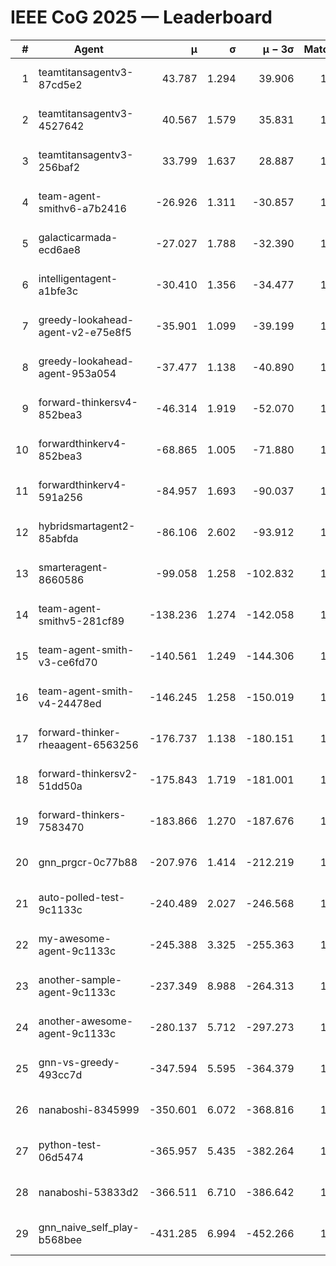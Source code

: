 # IEEE CoG 2025 — Leaderboard

| # | Agent | μ | σ | μ − 3σ | Matches | Updated |
|---:|---|---:|---:|---:|---:|---|
| 1 | teamtitansagentv3-87cd5e2 | 43.787 | 1.294 | 39.906 | 1532 | 2025-08-18 00:17 |
| 2 | teamtitansagentv3-4527642 | 40.567 | 1.579 | 35.831 | 1680 | 2025-08-18 00:17 |
| 3 | teamtitansagentv3-256baf2 | 33.799 | 1.637 | 28.887 | 1692 | 2025-08-18 00:17 |
| 4 | team-agent-smithv6-a7b2416 | -26.926 | 1.311 | -30.857 | 1480 | 2025-08-18 00:17 |
| 5 | galacticarmada-ecd6ae8 | -27.027 | 1.788 | -32.390 | 1860 | 2025-08-18 00:17 |
| 6 | intelligentagent-a1bfe3c | -30.410 | 1.356 | -34.477 | 1263 | 2025-08-18 00:17 |
| 7 | greedy-lookahead-agent-v2-e75e8f5 | -35.901 | 1.099 | -39.199 | 1840 | 2025-08-18 00:17 |
| 8 | greedy-lookahead-agent-953a054 | -37.477 | 1.138 | -40.890 | 1640 | 2025-08-18 00:17 |
| 9 | forward-thinkersv4-852bea3 | -46.314 | 1.919 | -52.070 | 1184 | 2025-08-18 00:17 |
| 10 | forwardthinkerv4-852bea3 | -68.865 | 1.005 | -71.880 | 1148 | 2025-08-18 00:17 |
| 11 | forwardthinkerv4-591a256 | -84.957 | 1.693 | -90.037 | 1450 | 2025-08-18 00:17 |
| 12 | hybridsmartagent2-85abfda | -86.106 | 2.602 | -93.912 | 1588 | 2025-08-18 00:17 |
| 13 | smarteragent-8660586 | -99.058 | 1.258 | -102.832 | 1347 | 2025-08-18 00:17 |
| 14 | team-agent-smithv5-281cf89 | -138.236 | 1.274 | -142.058 | 1720 | 2025-08-18 00:17 |
| 15 | team-agent-smith-v3-ce6fd70 | -140.561 | 1.249 | -144.306 | 1760 | 2025-08-18 00:17 |
| 16 | team-agent-smith-v4-24478ed | -146.245 | 1.258 | -150.019 | 1580 | 2025-08-18 00:17 |
| 17 | forward-thinker-rheaagent-6563256 | -176.737 | 1.138 | -180.151 | 1576 | 2025-08-18 00:17 |
| 18 | forward-thinkersv2-51dd50a | -175.843 | 1.719 | -181.001 | 1456 | 2025-08-18 00:17 |
| 19 | forward-thinkers-7583470 | -183.866 | 1.270 | -187.676 | 1300 | 2025-08-18 00:17 |
| 20 | gnn_prgcr-0c77b88 | -207.976 | 1.414 | -212.219 | 1460 | 2025-08-18 00:17 |
| 21 | auto-polled-test-9c1133c | -240.489 | 2.027 | -246.568 | 1320 | 2025-08-18 00:17 |
| 22 | my-awesome-agent-9c1133c | -245.388 | 3.325 | -255.363 | 1960 | 2025-08-18 00:17 |
| 23 | another-sample-agent-9c1133c | -237.349 | 8.988 | -264.313 | 1500 | 2025-08-18 00:17 |
| 24 | another-awesome-agent-9c1133c | -280.137 | 5.712 | -297.273 | 1540 | 2025-08-18 00:17 |
| 25 | gnn-vs-greedy-493cc7d | -347.594 | 5.595 | -364.379 | 1400 | 2025-08-18 00:17 |
| 26 | nanaboshi-8345999 | -350.601 | 6.072 | -368.816 | 1560 | 2025-08-18 00:17 |
| 27 | python-test-06d5474 | -365.957 | 5.435 | -382.264 | 1280 | 2025-08-18 00:17 |
| 28 | nanaboshi-53833d2 | -366.511 | 6.710 | -386.642 | 1340 | 2025-08-18 00:17 |
| 29 | gnn_naive_self_play-b568bee | -431.285 | 6.994 | -452.266 | 1420 | 2025-08-18 00:17 |
